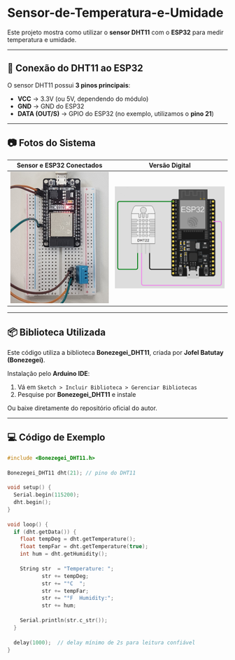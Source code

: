 # Sensor-de-Temperatura-e-Umidade

Este projeto mostra como utilizar o **sensor DHT11** com o **ESP32** para medir temperatura e umidade.

---

## 🔌 Conexão do DHT11 ao ESP32

O sensor DHT11 possui **3 pinos principais**:  

- **VCC** → 3.3V (ou 5V, dependendo do módulo)  
- **GND** → GND do ESP32  
- **DATA (OUT/S)** → GPIO do ESP32 (no exemplo, utilizamos o **pino 21**)  

---

## 📷 Fotos do Sistema

| Sensor e ESP32 Conectados | Versão Digital |
|---------------------------|----------------|
| <img src="img/fotoDht.jpg" heigth="100"/> | <img src="img/dhtDigital.png" heigth="100"/> |


---

## 📦 Biblioteca Utilizada

Este código utiliza a biblioteca **Bonezegei_DHT11**, criada por **Jofel Batutay (Bonezegei)**.  

Instalação pelo **Arduino IDE**:  

1. Vá em `Sketch > Incluir Biblioteca > Gerenciar Bibliotecas`  
2. Pesquise por **Bonezegei_DHT11** e instale  

Ou baixe diretamente do repositório oficial do autor.

---

## 💻 Código de Exemplo

```cpp
#include <Bonezegei_DHT11.h>

Bonezegei_DHT11 dht(21); // pino do DHT11

void setup() {
  Serial.begin(115200);
  dht.begin();
}

void loop() {
  if (dht.getData()) {                         
    float tempDeg = dht.getTemperature();      
    float tempFar = dht.getTemperature(true);  
    int hum = dht.getHumidity();               

    String str  = "Temperature: ";
           str += tempDeg;
           str += "°C  ";
           str += tempFar;
           str += "°F  Humidity:";
           str += hum;

    Serial.println(str.c_str());
  }

  delay(1000);  // delay mínimo de 2s para leitura confiável
}
